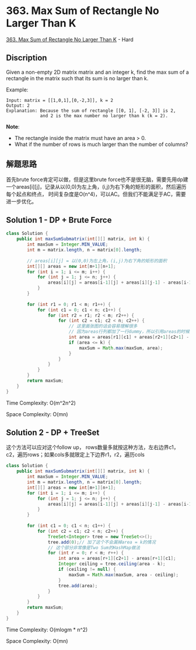 # 363. Max Sum of Rectangle No Larger Than K

[363. Max Sum of Rectangle No Larger Than K](https://leetcode.com/problems/max-sum-of-rectangle-no-larger-than-k/) - Hard

## Discription
Given a non-empty 2D matrix matrix and an integer k, find the max sum of a rectangle in the matrix such that its sum is no larger than k.

Example:

    Input: matrix = [[1,0,1],[0,-2,3]], k = 2
    Output: 2 
    Explanation: Because the sum of rectangle [[0, 1], [-2, 3]] is 2,
                 and 2 is the max number no larger than k (k = 2).

**Note**:
+ The rectangle inside the matrix must have an area > 0.
+ What if the number of rows is much larger than the number of columns?

## 解题思路
首先brute force肯定可以做，但是这里brute force也不是很无脑，需要先用dp建一个areas[i][j]，记录从以(0,0)为左上角，(i,j)为右下角的矩形的面积，然后遍历每个起点和终点，
时间复杂度是O(n^4)，可以AC。但我们不能满足于AC，需要进一步优化。

## Solution 1 - DP + Brute Force

```java
class Solution {
    public int maxSumSubmatrix(int[][] matrix, int k) {
        int maxSum = Integer.MIN_VALUE;
        int m = matrix.length, n = matrix[0].length;
        
        // areas[i][j] = 以(0,0)为左上角，(i,j)为右下角的矩形的面积
        int[][] areas = new int[m+1][n+1];
        for (int i = 1; i <= m; i++) {
            for (int j = 1; j <= n; j++) {
                areas[i][j] = areas[i-1][j] + areas[i][j-1] - areas[i-1][j-1] + matrix[i-1][j-1];
            }
        }
        
        for (int r1 = 0; r1 < m; r1++) {
            for (int c1 = 0; c1 < n; c1++) {
                for (int r2 = r1; r2 < m; r2++) {
                    for (int c2 = c1; c2 < n; c2++) {
                        // 这里画张图的话会容易理解很多
                        // 因为areas行列都加了一行dummy，所以引用areas的时候r和c都要在原来基础上+1
                        int area = areas[r1][c1] + areas[r2+1][c2+1] - areas[r2+1][c1] - areas[r1][c2+1];
                        if (area <= k) {
                            maxSum = Math.max(maxSum, area);
                        }
                    }
                }
            }
        }
        return maxSum;
    }
}
```
Time Complexity: O(m^2n^2)

Space Complexity: O(mn)

## Solution 2 - DP + TreeSet
这个方法可以应对这个follow up， rows数量多就按这种方法，左右边界c1，c2，遍历rows；如果cols多就限定上下边界r1，r2，遍历cols

```java
class Solution {
    public int maxSumSubmatrix(int[][] matrix, int k) {
        int maxSum = Integer.MIN_VALUE;
        int m = matrix.length, n = matrix[0].length;
        int[][] areas = new int[m+1][n+1];
        for (int i = 1; i <= m; i++) {
            for (int j = 1; j <= n; j++) {
                areas[i][j] = areas[i-1][j] + areas[i][j-1] - areas[i-1][j-1] + matrix[i-1][j-1];
            }
        }
        
        for (int c1 = 0; c1 < n; c1++) {
            for (int c2 = c1; c2 < n; c2++) {
                TreeSet<Integer> tree = new TreeSet<>();
                tree.add(0);// 加了这个不会漏掉area = k的情况
                // 这个部分非常像是Two Sum的HashMap做法
                for (int r = 0; r < m; r++) {
                    int area = areas[r+1][c2+1] - areas[r+1][c1];
                    Integer ceiling = tree.ceiling(area - k);
                    if (ceiling != null) {
                        maxSum = Math.max(maxSum, area - ceiling);
                    }
                    tree.add(area);
                }
            }
        }
        return maxSum;
    }
}
```
Time Complexity: O(mlogm * n^2)

Space Complexity: O(mn)
